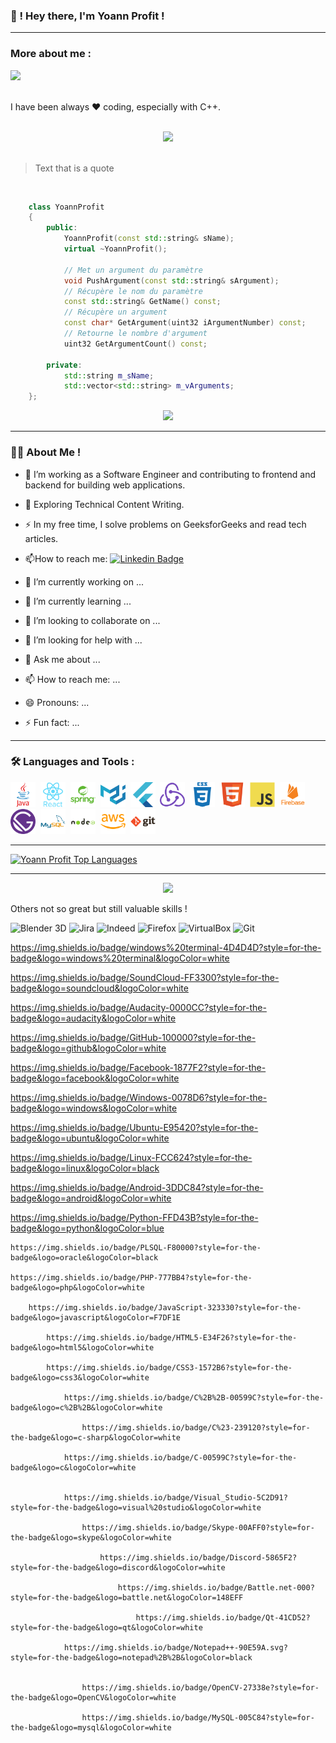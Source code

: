 ### 👋 ! Hey there, I'm Yoann Profit !

--- 

### More about me :


<div id="header" align="left">
  <img src="https://media.giphy.com/media/jdPMeyv9rn0hZHh8n9/giphy.gif" width="220" />
</div>

<br />

I have been always ❤️ coding, especially with C++.

<br />

<div id="header" align="center">
	<img src="http://www.la-porte-des-etoiles.net/game-dev-cp/space++.png" width="80" /> 
</div> 

<br />

> Text that is a quote

<br />

```cpp
	class YoannProfit
	{
		public:
			YoannProfit(const std::string& sName);
			virtual ~YoannProfit();

			// Met un argument du paramètre
			void PushArgument(const std::string& sArgument);
			// Récupère le nom du paramètre
			const std::string& GetName() const;
			// Récupère un argument
			const char* GetArgument(uint32 iArgumentNumber) const;
			// Retourne le nombre d'argument
			uint32 GetArgumentCount() const;

		private:
			std::string m_sName;
			std::vector<std::string> m_vArguments;
	};
```

<div style="background-color: rgb(150, 50, 255);">
	
</div>


<div id="header" align="center">
  <img src="https://media.giphy.com/media/dWesBcTLavkZuG35MI/giphy.gif" width="320" />
</div>


---

### :technologist: About Me !


- :telescope: I’m working as a Software Engineer and contributing to frontend and backend for building web applications.

- :seedling: Exploring Technical Content Writing.

- :zap: In my free time, I solve problems on GeeksforGeeks and read tech articles.

- :mailbox:How to reach me: [![Linkedin Badge](https://img.shields.io/badge/-kakbar-blue?style=flat&logo=Linkedin&logoColor=white)](your-linkedin-url)


- 🔭 I’m currently working on ...
- 🌱 I’m currently learning ...
- 👯 I’m looking to collaborate on ...
- 🤔 I’m looking for help with ...
- 💬 Ask me about ...
- 📫 How to reach me: ...
- 😄 Pronouns: ...
- ⚡ Fun fact: ...


---

### :hammer_and_wrench: Languages and Tools :

<div>
  <img src="https://github.com/devicons/devicon/blob/master/icons/java/java-original-wordmark.svg" title="Java" alt="Java" width="40" height="40"/>&nbsp;
  <img src="https://github.com/devicons/devicon/blob/master/icons/react/react-original-wordmark.svg" title="React" alt="React" width="40" height="40"/>&nbsp;
  <img src="https://github.com/devicons/devicon/blob/master/icons/spring/spring-original-wordmark.svg" title="Spring" alt="Spring" width="40" height="40"/>&nbsp;
  <img src="https://github.com/devicons/devicon/blob/master/icons/materialui/materialui-original.svg" title="Material UI" alt="Material UI" width="40" height="40"/>&nbsp;
  <img src="https://github.com/devicons/devicon/blob/master/icons/flutter/flutter-original.svg" title="Flutter" alt="Flutter" width="40" height="40"/>&nbsp;
  <img src="https://github.com/devicons/devicon/blob/master/icons/redux/redux-original.svg" title="Redux" alt="Redux " width="40" height="40"/>&nbsp;
  <img src="https://github.com/devicons/devicon/blob/master/icons/css3/css3-plain-wordmark.svg"  title="CSS3" alt="CSS" width="40" height="40"/>&nbsp;
  <img src="https://github.com/devicons/devicon/blob/master/icons/html5/html5-original.svg" title="HTML5" alt="HTML" width="40" height="40"/>&nbsp;
  <img src="https://github.com/devicons/devicon/blob/master/icons/javascript/javascript-original.svg" title="JavaScript" alt="JavaScript" width="40" height="40"/>&nbsp;
  <img src="https://github.com/devicons/devicon/blob/master/icons/firebase/firebase-plain-wordmark.svg" title="Firebase" alt="Firebase" width="40" height="40"/>&nbsp;
  <img src="https://github.com/devicons/devicon/blob/master/icons/gatsby/gatsby-original.svg" title="Gatsby"  alt="Gatsby" width="40" height="40"/>&nbsp;
  <img src="https://github.com/devicons/devicon/blob/master/icons/mysql/mysql-original-wordmark.svg" title="MySQL"  alt="MySQL" width="40" height="40"/>&nbsp;
  <img src="https://github.com/devicons/devicon/blob/master/icons/nodejs/nodejs-original-wordmark.svg" title="NodeJS" alt="NodeJS" width="40" height="40"/>&nbsp;
  <img src="https://github.com/devicons/devicon/blob/master/icons/amazonwebservices/amazonwebservices-plain-wordmark.svg" title="AWS" alt="AWS" width="40" height="40"/>&nbsp;
  <img src="https://github.com/devicons/devicon/blob/master/icons/git/git-original-wordmark.svg" title="Git" **alt="Git" width="40" height="40"/>
</div>

---

[![Yoann Profit Top Languages](https://github-readme-stats.vercel.app/api/top-langs/?username=YoannProfit&theme=codeSTACKr&show_icons=true)](https://github.com/anuraghazra/github-readme-stats)

---

<div id="header" align="center">
  <kbd> 
  <img src="https://media.giphy.com/media/vLlpbDafjgHystuJ0a/giphy.gif" width="250" />
  </kbd>
</div>

Others not so great but still valuable skills !

![Blender 3D](https://img.shields.io/badge/blender-%23F5792A.svg?style=for-the-badge&logo=blender&logoColor=white)
![Jira](https://img.shields.io/badge/Jira-0052CC?style=for-the-badge&logo=Jira&logoColor=white)
![Indeed](https://img.shields.io/badge/Indeed-003A9B?style=for-the-badge&logo=Indeed&logoColor=white)
![Firefox](https://img.shields.io/badge/Indeed-003A9B?style=for-the-badge&logo=Indeed&logoColor=white)
![VirtualBox](https://img.shields.io/badge/VirtualBox-21416b?style=for-the-badge&logo=VirtualBox&logoColor=white)
![Git](https://img.shields.io/badge/GIT-E44C30?style=for-the-badge&logo=git&logoColor=white)



https://img.shields.io/badge/windows%20terminal-4D4D4D?style=for-the-badge&logo=windows%20terminal&logoColor=white

https://img.shields.io/badge/SoundCloud-FF3300?style=for-the-badge&logo=soundcloud&logoColor=white

https://img.shields.io/badge/Audacity-0000CC?style=for-the-badge&logo=audacity&logoColor=white

https://img.shields.io/badge/GitHub-100000?style=for-the-badge&logo=github&logoColor=white

https://img.shields.io/badge/Facebook-1877F2?style=for-the-badge&logo=facebook&logoColor=white

https://img.shields.io/badge/Windows-0078D6?style=for-the-badge&logo=windows&logoColor=white

https://img.shields.io/badge/Ubuntu-E95420?style=for-the-badge&logo=ubuntu&logoColor=white


https://img.shields.io/badge/Linux-FCC624?style=for-the-badge&logo=linux&logoColor=black
	
https://img.shields.io/badge/Android-3DDC84?style=for-the-badge&logo=android&logoColor=white

https://img.shields.io/badge/Python-FFD43B?style=for-the-badge&logo=python&logoColor=blue

 	https://img.shields.io/badge/PLSQL-F80000?style=for-the-badge&logo=oracle&logoColor=black
	
	https://img.shields.io/badge/PHP-777BB4?style=for-the-badge&logo=php&logoColor=white
	
	 	https://img.shields.io/badge/JavaScript-323330?style=for-the-badge&logo=javascript&logoColor=F7DF1E
		
		 	https://img.shields.io/badge/HTML5-E34F26?style=for-the-badge&logo=html5&logoColor=white
			
			https://img.shields.io/badge/CSS3-1572B6?style=for-the-badge&logo=css3&logoColor=white
			
			 	https://img.shields.io/badge/C%2B%2B-00599C?style=for-the-badge&logo=c%2B%2B&logoColor=white
				
				 	https://img.shields.io/badge/C%23-239120?style=for-the-badge&logo=c-sharp&logoColor=white
					
				https://img.shields.io/badge/C-00599C?style=for-the-badge&logo=c&logoColor=white
				
				
				https://img.shields.io/badge/Visual_Studio-5C2D91?style=for-the-badge&logo=visual%20studio&logoColor=white
				
				 	https://img.shields.io/badge/Skype-00AFF0?style=for-the-badge&logo=skype&logoColor=white
					
					 	https://img.shields.io/badge/Discord-5865F2?style=for-the-badge&logo=discord&logoColor=white
						
						 	https://img.shields.io/badge/Battle.net-000?style=for-the-badge&logo=battle.net&logoColor=148EFF
							
							 	https://img.shields.io/badge/Qt-41CD52?style=for-the-badge&logo=qt&logoColor=white
							
				https://img.shields.io/badge/Notepad++-90E59A.svg?style=for-the-badge&logo=notepad%2B%2B&logoColor=black
				
				
				 	https://img.shields.io/badge/OpenCV-27338e?style=for-the-badge&logo=OpenCV&logoColor=white
					
					https://img.shields.io/badge/MySQL-005C84?style=for-the-badge&logo=mysql&logoColor=white
					
